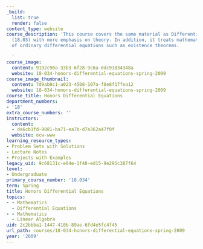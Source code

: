 ```yaml
---
_build:
  list: true
  render: false
content_type: website
course_description: 'This course covers the same material as Differential Equations
  (18.03) with more emphasis on theory. In addition, it treats mathematical aspects
  of ordinary differential equations such as existence theorems.

  '
course_image:
  content: 9192c90a-33b3-6f28-9c6a-0dc91834348a
  website: 18-034-honors-differential-equations-spring-2009
course_image_thumbnail:
  content: 7d9ab0c1-a023-4508-107a-f8e8f17fea12
  website: 18-034-honors-differential-equations-spring-2009
course_title: Honors Differential Equations
department_numbers:
- '18'
extra_course_numbers: ''
instructors:
  content:
  - da6cb1fd-9081-ba71-ea7b-d7a362a47f0f
  website: ocw-www
learning_resource_types:
- Problem Sets with Solutions
- Lecture Notes
- Projects with Examples
legacy_uid: 9c68131c-e04e-1f48-ed15-9e295c387f64
level:
- Undergraduate
primary_course_number: '18.034'
term: Spring
title: Honors Differential Equations
topics:
- - Mathematics
  - Differential Equations
- - Mathematics
  - Linear Algebra
uid: 2c2bbba1-1447-410b-89ae-6fd4e5fc4f45
url_path: courses/18-034-honors-differential-equations-spring-2009
year: '2009'
---
```


